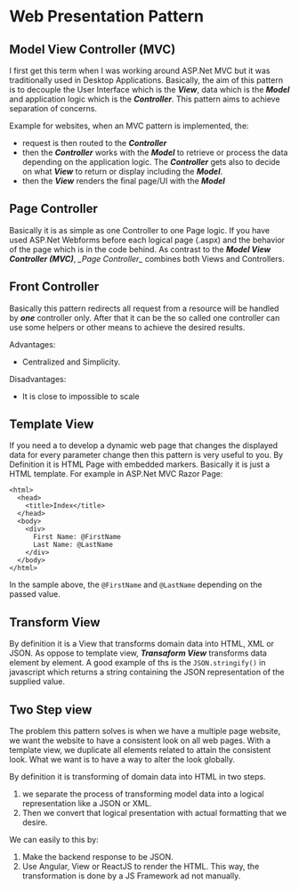 # Web Presentation Pattern

## Model View Controller (MVC)
I first get this term when I was working around ASP.Net MVC but it was traditionally used in Desktop Applications. 
Basically, the aim of this pattern is to decouple the User Interface which is the **_View_**, data which is the **_Model_** and application logic which is the **_Controller_**.
This pattern aims to achieve separation of concerns.

Example for websites, when an MVC pattern is implemented, the:
* request is then routed to the **_Controller_**
* then the **_Controller_** works with the **_Model_** to retrieve or process the data depending on the application logic. The **_Controller_** gets also to decide on what **_View_** to return or display including the **_Model_**.
* then the **_View_** renders the final page/UI with the **_Model_**


## Page Controller
Basically it is as simple as one Controller to one Page logic. 
If you have used ASP.Net Webforms before each logical page (.aspx) and the behavior of the page which is in the code behind. 
As contrast to the **_Model View Controller (MVC)_**, **_Page Controller*_* combines both Views and Controllers.

## Front Controller
Basically this pattern redirects all request from a resource will be handled by **_one_** controller only. After that it can be the so called one controller can use some helpers or other means to achieve the desired results.

Advantages:
* Centralized and Simplicity.

Disadvantages:
* It is close to impossible to scale

## Template View
If you need a to develop a dynamic web page that changes the displayed data for every parameter change then this pattern is very useful to you.
By Definition it is HTML Page with embedded markers.
Basically it is just a HTML template. For example in ASP.Net MVC Razor Page:

```
<html>
  <head>
    <title>Index</title>
  </head>
  <body>
    <div>
      First Name: @FirstName
      Last Name: @LastName
    </div>
  </body>
</html>
```

In the sample above, the `@FirstName` and `@LastName` depending on the passed value.

## Transform View

By definition it is a View that transforms domain data into HTML, XML or JSON. 
As oppose to template view, **_Transaform View_** transforms data element by element. 
A good example of ths is the `JSON.stringify()` in javascript which returns a string containing the JSON representation of the supplied value.

## Two Step view
The problem this pattern solves is when we have a multiple page website, we want the website to have a consistent look on all web pages. With a template view, we duplicate all elements related to attain the consistent look. What we want is to have a way to alter the look globally.

By definition it is transforming of domain data into HTML in two steps. 
1) we separate the process of transforming  model data into a logical representation like a JSON or XML.
2) Then we convert that logical presentation with actual formatting that we desire. 

We can easily to this by:
1) Make the backend response to be JSON.
2) Use Angular, View or ReactJS to render the HTML. This way, the transformation is done by a JS Framework ad not manually.






